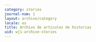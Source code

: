 ```yaml
---
category: stories
journal-num: 1
layout: archive/category
locale: es
title: Archivo de articulos de historias
uid: wj1-archive-stories
---
```

